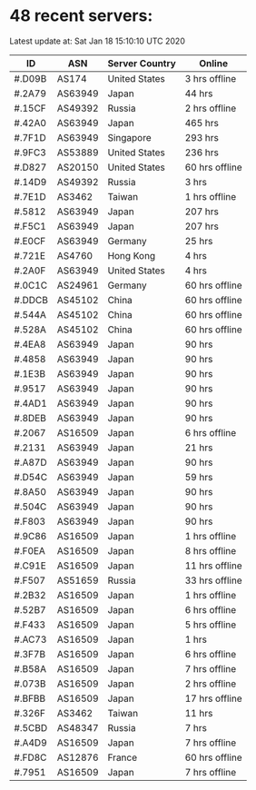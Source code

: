 # 48 recent servers:

Latest update at: Sat Jan 18 15:10:10 UTC 2020

| ID | ASN | Server Country | Online |
| -- | --- | -------------- | ------ |
| #.D09B | AS174 | United States | 3 hrs offline |
| #.2A79 | AS63949 | Japan | 44 hrs |
| #.15CF | AS49392 | Russia | 2 hrs offline |
| #.42A0 | AS63949 | Japan | 465 hrs |
| #.7F1D | AS63949 | Singapore | 293 hrs |
| #.9FC3 | AS53889 | United States | 236 hrs |
| #.D827 | AS20150 | United States | 60 hrs offline |
| #.14D9 | AS49392 | Russia | 3 hrs |
| #.7E1D | AS3462 | Taiwan | 1 hrs offline |
| #.5812 | AS63949 | Japan | 207 hrs |
| #.F5C1 | AS63949 | Japan | 207 hrs |
| #.E0CF | AS63949 | Germany | 25 hrs |
| #.721E | AS4760 | Hong Kong | 4 hrs |
| #.2A0F | AS63949 | United States | 4 hrs |
| #.0C1C | AS24961 | Germany | 60 hrs offline |
| #.DDCB | AS45102 | China | 60 hrs offline |
| #.544A | AS45102 | China | 60 hrs offline |
| #.528A | AS45102 | China | 60 hrs offline |
| #.4EA8 | AS63949 | Japan | 90 hrs |
| #.4858 | AS63949 | Japan | 90 hrs |
| #.1E3B | AS63949 | Japan | 90 hrs |
| #.9517 | AS63949 | Japan | 90 hrs |
| #.4AD1 | AS63949 | Japan | 90 hrs |
| #.8DEB | AS63949 | Japan | 90 hrs |
| #.2067 | AS16509 | Japan | 6 hrs offline |
| #.2131 | AS63949 | Japan | 21 hrs |
| #.A87D | AS63949 | Japan | 90 hrs |
| #.D54C | AS63949 | Japan | 59 hrs |
| #.8A50 | AS63949 | Japan | 90 hrs |
| #.504C | AS63949 | Japan | 90 hrs |
| #.F803 | AS63949 | Japan | 90 hrs |
| #.9C86 | AS16509 | Japan | 1 hrs offline |
| #.F0EA | AS16509 | Japan | 8 hrs offline |
| #.C91E | AS16509 | Japan | 11 hrs offline |
| #.F507 | AS51659 | Russia | 33 hrs offline |
| #.2B32 | AS16509 | Japan | 1 hrs offline |
| #.52B7 | AS16509 | Japan | 6 hrs offline |
| #.F433 | AS16509 | Japan | 5 hrs offline |
| #.AC73 | AS16509 | Japan | 1 hrs |
| #.3F7B | AS16509 | Japan | 6 hrs offline |
| #.B58A | AS16509 | Japan | 7 hrs offline |
| #.073B | AS16509 | Japan | 2 hrs offline |
| #.BFBB | AS16509 | Japan | 17 hrs offline |
| #.326F | AS3462 | Taiwan | 11 hrs |
| #.5CBD | AS48347 | Russia | 7 hrs |
| #.A4D9 | AS16509 | Japan | 7 hrs offline |
| #.FD8C | AS12876 | France | 60 hrs offline |
| #.7951 | AS16509 | Japan | 7 hrs offline |

